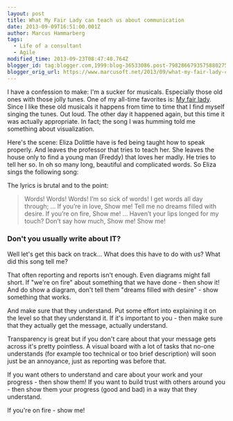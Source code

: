 ```yaml
---
layout: post
title: What My Fair Lady can teach us about communication
date: 2013-09-09T16:51:00.001Z
author: Marcus Hammarberg
tags:
  - Life of a consultant
  - Agile
modified_time: 2013-09-23T08:47:40.764Z
blogger_id: tag:blogger.com,1999:blog-36533086.post-7982866793575880275
blogger_orig_url: https://www.marcusoft.net/2013/09/what-my-fair-lady-can-teach-us-about.html
---
```


I have a confession to make: I'm a sucker for musicals. Especially those old ones with those jolly tunes. One of my all-time favorites is: [My fair lady](http://www.imdb.com/title/tt0058385/). Since I like these old musicals it happens from time to time that I find myself singing the tunes. Out loud. The other day it happened again, but this time it was actually appropriate. In fact; the song I was humming told me something about visualization.

Here's the scene: Eliza Dolittle have is fed being taught how to speak properly. And leaves the professor that tries to teach her. She leaves the house only to find a young man (Freddy) that loves her madly. He tries to tell her so. In oh so many long, beautiful and complicated words. So Eliza sings the following song:

The lyrics is brutal and to the point:

> Words! Words! Words! I’m so sick of words! I get words all day through; ...
> If you’re in love, Show me! Tell me no dreams filled with desire. If you’re on fire, Show me! ...
> Haven’t your lips longed for my touch? Don’t say how much, Show me! Show me!

### Don't you usually write about IT?

Well let's get this back on track... What does this have to do with us? What did this song tell me?

That often reporting and reports isn't enough. Even diagrams might fall short. If "we're on fire" about something that we have done - then show it! And do show a diagram, don't tell them "dreams filled with desire" - show something that works.

And make sure that they understand. Put some effort into explaining it on the level so that they understand it. If it's important to you - then make sure that they actually get the message, actually understand.

Transparency is great but if you don't care about that your message gets across it's pretty pointless. A visual board with a lot of tasks that no-one understands (for example too technical or too brief description) will soon just be an annoyance, just as reporting was before that.

If you want others to understand and care about your work and your progress - then show them! If you want to build trust with others around you - then show them your progress (good and bad) in a way that they understand.

If you're on fire - show me!
